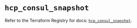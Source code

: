 # `hcp_consul_snapshot`

Refer to the Terraform Registry for docs: [`hcp_consul_snapshot`](https://registry.terraform.io/providers/hashicorp/hcp/0.110.0/docs/resources/consul_snapshot).
